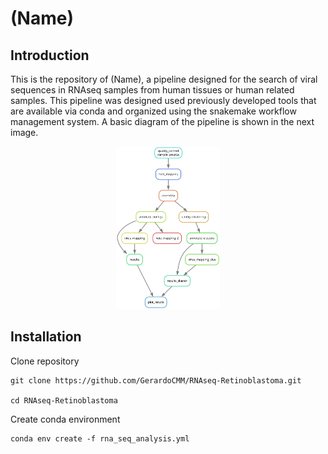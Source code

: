# (Name)


## Introduction

This is the repository of (Name), a pipeline designed for the search of viral sequences in RNAseq samples from human tissues or human related samples. This pipeline was designed used previously developed tools that are available via conda and organized using the snakemake workflow management system. A basic diagram of the pipeline is shown in the next image.

<p align="center" width="100%">
    <img width="33%" src="https://github.com/GerardoCMM/RNAseq-Retinoblastoma/blob/main/dag.svg"> 
</p>

## Installation

Clone repository

```
git clone https://github.com/GerardoCMM/RNAseq-Retinoblastoma.git

cd RNAseq-Retinoblastoma
```

Create conda environment

```
conda env create -f rna_seq_analysis.yml
```